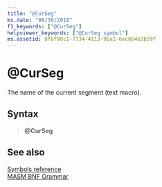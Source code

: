 ```yaml
---
title: "@CurSeg"
ms.date: "08/30/2018"
f1_keywords: ["@CurSeg"]
helpviewer_keywords: ["@CurSeg symbol"]
ms.assetid: 8fbf90c1-7734-4113-9ba2-6ec664b3b59f
---
```

# \@CurSeg

The name of the current segment (text macro).

## Syntax

> **\@CurSeg**

## See also

[Symbols reference](symbols-reference.md)<br/>
[MASM BNF Grammar](masm-bnf-grammar.md)
